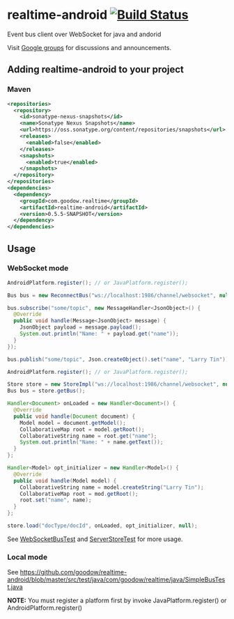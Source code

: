 realtime-android [![Build Status](https://travis-ci.org/goodow/realtime-android.svg?branch=master)](https://travis-ci.org/goodow/realtime-android)
================

Event bus client over WebSocket for java and andorid

Visit [Google groups](https://groups.google.com/forum/#!forum/goodow-realtime) for discussions and announcements.

## Adding realtime-android to your project

### Maven

```xml
<repositories>
  <repository>
    <id>sonatype-nexus-snapshots</id>
    <name>Sonatype Nexus Snapshots</name>
    <url>https://oss.sonatype.org/content/repositories/snapshots</url>
    <releases>
      <enabled>false</enabled>
    </releases>
    <snapshots>
      <enabled>true</enabled>
    </snapshots>
  </repository>
</repositories>
<dependencies>
  <dependency>
    <groupId>com.goodow.realtime</groupId>
    <artifactId>realtime-android</artifactId>
    <version>0.5.5-SNAPSHOT</version>
  </dependency>
</dependencies>
```

## Usage

### WebSocket mode
```java
AndroidPlatform.register(); // or JavaPlatform.register();

Bus bus = new ReconnectBus("ws://localhost:1986/channel/websocket", null);

bus.subscribe("some/topic", new MessageHandler<JsonObject>() {
  @Override
  public void handle(Message<JsonObject> message) {
    JsonObject payload = message.payload();
    System.out.println("Name: " + payload.get("name"));
  }
});

bus.publish("some/topic", Json.createObject().set("name", "Larry Tin"));
```

```java
AndroidPlatform.register(); // or JavaPlatform.register();

Store store = new StoreImpl("ws://localhost:1986/channel/websocket", null);
Bus bus = store.getBus();

Handler<Document> onLoaded = new Handler<Document>() {
  @Override
  public void handle(Document document) {
    Model model = document.getModel();
    CollaborativeMap root = model.getRoot();
    CollaborativeString name = root.get("name");
    System.out.println("Name: " + name.getText());
  }
};

Handler<Model> opt_initializer = new Handler<Model>() {
  @Override
  public void handle(Model model) {
    CollaborativeString name = model.createString("Larry Tin");
    CollaborativeMap root = mod.getRoot();
    root.set("name", name);
  }
};

store.load("docType/docId", onLoaded, opt_initializer, null);
```

See [WebSocketBusTest](https://github.com/goodow/realtime-android/blob/master/src/test/java/com/goodow/realtime/java/WebSocketBusTest.java)
and [ServerStoreTest](https://github.com/goodow/realtime-store/blob/master/src/test/java/com/goodow/realtime/store/impl/ServerStoreTest.java)
for more usage.

### Local mode
See https://github.com/goodow/realtime-android/blob/master/src/test/java/com/goodow/realtime/java/SimpleBusTest.java

**NOTE:** You must register a platform first by invoke JavaPlatform.register() or AndroidPlatform.register()
